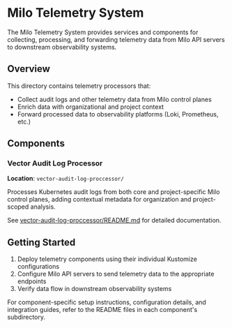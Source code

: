 # Milo Telemetry System

The Milo Telemetry System provides services and components for collecting,
processing, and forwarding telemetry data from Milo API servers to downstream
observability systems.

## Overview

This directory contains telemetry processors that:
- Collect audit logs and other telemetry data from Milo control planes
- Enrich data with organizational and project context
- Forward processed data to observability platforms (Loki, Prometheus, etc.)

## Components

### Vector Audit Log Processor
**Location**: `vector-audit-log-proccessor/`

Processes Kubernetes audit logs from both core and project-specific Milo control
planes, adding contextual metadata for organization and project-scoped analysis.

See
[vector-audit-log-proccessor/README.md](vector-audit-log-proccessor/README.md)
for detailed documentation.

## Getting Started

1. Deploy telemetry components using their individual Kustomize configurations
2. Configure Milo API servers to send telemetry data to the appropriate
   endpoints
3. Verify data flow in downstream observability systems

For component-specific setup instructions, configuration details, and
integration guides, refer to the README files in each component's subdirectory.
